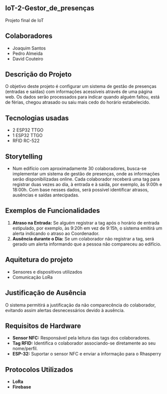 ## IoT-2-Gestor_de_presenças
Projeto final de IoT

## Colaboradores
- Joaquim Santos
- Pedro Almeida
- David Couteiro

## Descrição do Projeto
O objetivo deste projeto é configurar um sistema de gestão de presenças (entradas e saídas) com informações acessíveis através de uma página web. Os dados serão processados para indicar quando alguém faltou, está de férias, chegou atrasado ou saiu mais cedo do horário estabelecido.

## Tecnologias usadas
- 2 ESP32 TTGO
- 1 ESP32 TTGO 
- RFID RC-522

## Storytelling
- Num edifício com aproximadamente 30 colaboradores, busca-se implementar um sistema de gestão de presenças, onde as informações serão disponibilizadas online. Cada colaborador receberá uma tag para registrar duas vezes ao dia, à entrada e à saída, por exemplo, às 9:00h e 18:00h. Com base nesses dados, será possível identificar atrasos, ausências e saídas antecipadas.

## Exemplos de Funcionalidades
1. **Atraso na Entrada:** Se alguém registrar a tag após o horário de entrada estipulado, por exemplo, às 9:20h em vez de 9:15h, o sistema emitirá um alerta indicando o atraso ao Coordenador.
2. **Ausência durante o Dia:** Se um colaborador não registrar a tag, será gerado um alerta informando que a pessoa não compareceu ao edifício.

## Aquitetura do projeto
- Sensores e dispositivos utilizados
- Comunicação LoRa

## Justificação de Ausência
O sistema permitirá a justificação da não comparecência do colaborador, evitando assim alertas desnecessários devido à ausência.

## Requisitos de Hardware
- **Sensor NFC:** Responsável pela leitura das tags dos colaboradores.
- **Tag RFID:** Identifica o colaborador associando-se diretamente ao seu nome/perfil.
- **ESP-32:** Suportar o sensor NFC e enviar a informação para o Rhasperry


## Protocolos Utilizados
- **LoRa**
- **Firebase**